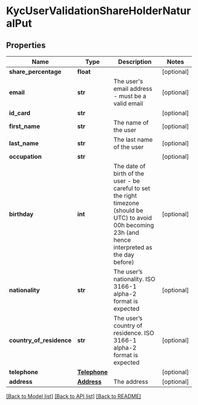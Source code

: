 # KycUserValidationShareHolderNaturalPut

## Properties
Name | Type | Description | Notes
------------ | ------------- | ------------- | -------------
**share_percentage** | **float** |  | [optional] 
**email** | **str** | The user&#39;s email address - must be a valid email | [optional] 
**id_card** | **str** |  | [optional] 
**first_name** | **str** | The name of the user | [optional] 
**last_name** | **str** | The last name of the user | [optional] 
**occupation** | **str** |  | [optional] 
**birthday** | **int** | The date of birth of the user - be careful to set the right timezone (should be UTC) to avoid 00h becoming 23h (and hence interpreted as the day before) | [optional] 
**nationality** | **str** | The user’s nationality. ISO 3166-1 alpha-2 format is expected | [optional] 
**country_of_residence** | **str** | The user’s country of residence. ISO 3166-1 alpha-2 format is expected | [optional] 
**telephone** | [**Telephone**](Telephone.md) |  | [optional] 
**address** | [**Address**](Address.md) | The address | [optional] 

[[Back to Model list]](../README.md#documentation-for-models) [[Back to API list]](../README.md#documentation-for-api-endpoints) [[Back to README]](../README.md)


